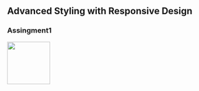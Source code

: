 ## Advanced Styling with Responsive Design
### Assingment1
<a href="https://heyitsamarth.github.io/Advanced-Styling-with-Responsive-Design/Assingment1/main.html"><img  width ="100px" src ="https://louisville.edu/anthropology/images/click-me/image"/></a>
